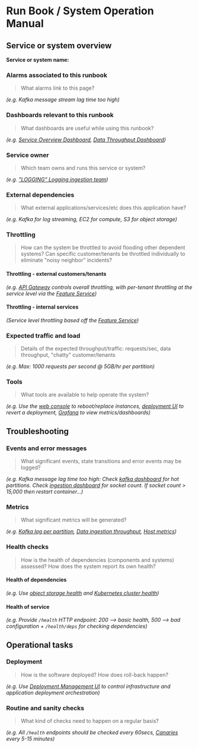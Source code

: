 # Run Book / System Operation Manual

## Service or system overview

**Service or system name:** 

### Alarms associated to this runbook

> What alarms link to this page?

_(e.g. Kafka message stream lag time too high)_

### Dashboards relevant to this runbook

> What dashboards are useful while using this runbook?

_(e.g. [Service Overview Dashboard](https://www.google.com), [Data Throughput Dashboard](https://www.google.com))_

### Service owner

> Which team owns and runs this service or system?

_(e.g. ["LOGGING" Logging ingestion team](https://www.google.com))_

### External dependencies

> What external applications/services/etc does this application have?

_(e.g. Kafka for log streaming, EC2 for compute, S3 for object storage)_

### Throttling

> How can the system be throttled to avoid flooding other dependent systems? Can specific customer/tenants be throttled individually to eliminate "noisy neighbor" incidents?

#### Throttling - external customers/tenants

_(e.g. [API Gateway](https://www.google.com) controls overall throttling, with per-tenant throttling at the service level via the [Feature Service](https://www.google.com))_

#### Throttling - internal services

_(Service level throttling based off the [Feature Service](https://www.google.com))_

### Expected traffic and load

> Details of the expected throughput/traffic: requests/sec, data throughput, "chatty" customer/tenants

_(e.g. Max: 1000 requests per second @ 5GB/hr per partition)_

### Tools

> What tools are available to help operate the system?

_(e.g. Use the [web console](https://www.google.com) to reboot/replace instances, [deployment UI](https://www.google.com) to revert a deployment, [Grafana](https://www.google.com) to view metrics/dashboards)_

## Troubleshooting

### Events and error messages

> What significant events, state transitions and error events may be logged?

_(e.g. Kafka message lag time too high: Check [kafka dashboard](https://www.google.com) for hot partitions. Check [ingestion dashboard](https://www.google.com) for socket count. If socket count > 15,000 then restart container...)_

### Metrics

> What significant metrics will be generated?

_(e.g. [Kafka lag per partition](https://www.google.com), [Data ingestion throughput](https://www.google.com), [Host metrics](https://www.google.com))_

### Health checks

> How is the health of dependencies (components and systems) assessed? How does the system report its own health?

#### Health of dependencies

_(e.g. Use [object storage health](https://www.google.com) and [Kubernetes cluster health](https://www.google.com))_

#### Health of service

_(e.g. Provide `/health` HTTP endpoint: 200 --> basic health, 500 --> bad configuration + `/health/deps` for checking dependencies)_

## Operational tasks

### Deployment

> How is the software deployed? How does roll-back happen?

_(e.g. Use [Deployment Management UI](https://www.google.com) to control infrastructure and application deployment orchestration)_

### Routine and sanity checks

> What kind of checks need to happen on a regular basis?

_(e.g. All `/health` endpoints should be checked every 60secs, [Canaries](https://www.google.com) every 5-15 minutes)_

